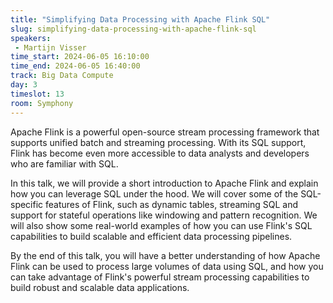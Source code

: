 ```yaml
---
title: "Simplifying Data Processing with Apache Flink SQL"
slug: simplifying-data-processing-with-apache-flink-sql
speakers:
 - Martijn Visser
time_start: 2024-06-05 16:10:00
time_end: 2024-06-05 16:40:00
track: Big Data Compute
day: 3
timeslot: 13
room: Symphony
---
```


Apache Flink is a powerful open-source stream processing framework that supports unified batch and streaming processing. With its SQL support, Flink has become even more accessible to data analysts and developers who are familiar with SQL.
 
In this talk, we will provide a short introduction to Apache Flink and explain how you can leverage SQL under the hood. We will cover some of the SQL-specific features of Flink, such as dynamic tables, streaming SQL and support for stateful operations like windowing and pattern recognition. We will also show some real-world examples of how you can use Flink's SQL capabilities to build scalable and efficient data processing pipelines.
 
By the end of this talk, you will have a better understanding of how Apache Flink can be used to process large volumes of data using SQL, and how you can take advantage of Flink's powerful stream processing capabilities to build robust and scalable data applications.